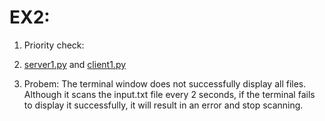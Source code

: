 # EX2:

1. Priority check:
2. [server1.py]() and [client1.py]()

3. Probem: The terminal window does not successfully display all files. Although it scans the input.txt file every 2 seconds, if the terminal fails to display it successfully, it will result in an error and stop scanning.
